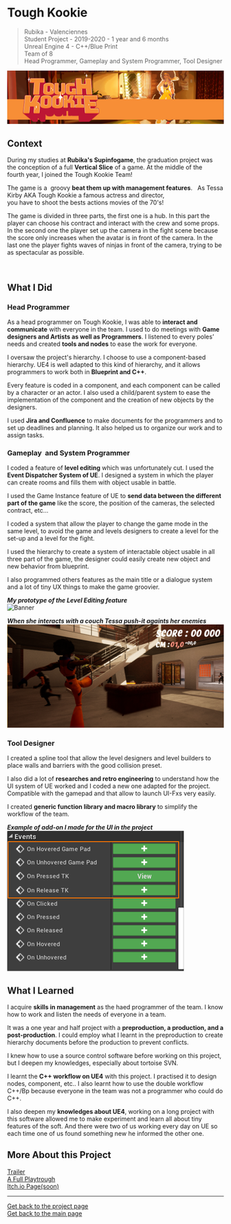 # Tough Kookie
> Rubika - Valenciennes  
> Student Project - 2019-2020 - 1 year and 6 months  
> Unreal Engine 4 - C++/Blue Print  
> Team of 8  
> Head Programmer, Gameplay and System Programmer, Tool Designer  

![Banner](https://github.com/LouisViktorCeleyron/Portfolio/blob/master/Projects/ToughKookie/Pictures/Banner.png)

  
## Context
During my studies at **Rubika's Supinfogame**, the graduation project was the conception of a full **Vertical Slice** of a game. At the middle of the fourth year, I joined the Tough Kookie Team! 

The game is a  groovy **beat them up with management features**.
 
As Tessa Kirby AKA Tough Kookie a famous actress and director, you have to shoot the bests actions movies of the 70's!​

The game is divided in three parts, the first one is a hub. In this part the player can choose his contract and interact with the crew and some props. In the second one the player set up the camera in the fight scene because the score only increases when the avatar is in front of the camera. In the last one the player fights waves of ninjas in front of the camera, trying to be as spectacular as possible.


​

## What I Did

### **Head Programmer**

As a head programmer on Tough Kookie, I was able to **interact and communicate** with everyone in the team. I used to do meetings with **Game designers and Artists as well as Programmers**. I listened to every poles’ needs and created **tools and nodes** to ease the work for everyone.

I oversaw the project's hierarchy. I choose to use a component-based hierarchy. UE4 is well adapted to this kind of hierarchy, and it allows programmers to work both in **Blueprint and C++**.

Every feature is coded in a component, and each component can be called by a character or an actor. I also used a child/parent system to ease the implementation of the component and the creation of new objects by the designers.

I used **Jira and Confluence** to make documents for the programmers and to set up deadlines and planning. It also helped us to organize our work and to assign tasks. 


  
### **Gameplay  and System Programmer**

I coded a feature of **level editing** which was unfortunately cut. I used the **Event Dispatcher System of UE**. I designed a system in which the player can create rooms and fills them with object usable in battle. 

I used the Game Instance feature of UE to **send data between the different part of the game** like the score, the position of the cameras, the selected contract, etc… 

I coded a system that allow the player to change the game mode in the same level, to avoid the game and levels designers to create a level for the set-up and a level for the fight.

I used the hierarchy to create a system of interactable object usable in all three part of the game, the designer could easily create new object and new behavior from blueprint.

I also programmed others features as the main title or a dialogue system and a lot of tiny UX things to make the game groovier.

​***My prototype of the Level Editing feature***  
![Banner](https://github.com/LouisViktorCeleyron/Portfolio/blob/master/Projects/ToughKookie/Gifs/TK_Stage_SetUp.gif)

​***When she interacts with a couch Tessa push-it againts her enemies***  
![Banner](https://github.com/LouisViktorCeleyron/Portfolio/blob/master/Projects/ToughKookie/Pictures/TessaPush.png)

### **Tool Designer**
I created a spline tool that allow the level designers and level builders to place walls and barriers with the good collision preset.

I also did a lot of **researches and retro engineering** to understand how the UI system of UE worked and I coded a new one adapted for the project. Compatible with the gamepad and that allow to launch UI-Fxs very easily. 

I created **generic function library and macro library** to simplify the workflow of the team. 


​***Example of add-on I made for the UI in the project***  
![Banner](https://github.com/LouisViktorCeleyron/Portfolio/blob/master/Projects/ToughKookie/Pictures/UI_Modification.png)
​


## What I Learned

I acquire **skills in management** as the haed programmer of the team. I know how to work and listen the needs of everyone in a team. 

It was a one year and half project with a **preproduction, a production, and a post-production**. I could employ what I learnt in the preproduction to create hierarchy documents before the production to prevent conflicts.

I knew how to use a source control software before working on this project, but I deepen my knowledges, especially about tortoise SVN.

I learnt the **C++ workflow on UE4** with this project. I practised it to design nodes, component, etc.. I also learnt how to use the double workflow C++/Bp because everyone in the team was not a programmer who could do C++.

I also deepen my **knowledges about UE4**, working on a long project with this software allowed me to make experiment and learn all about tiny features of the soft. And there were two of us working every day on UE so each time one of us found something new he informed the other one.


## More About this Project

[Trailer](https://www.youtube.com/watch?v=OYH15Qfyvc4)  
[A Full Playtrough](https://www.youtube.com/watch?v=TI5NTqJ_x2w)  
[Itch.io Page(soon)]()  

***

[Get back to the project page](https://github.com/LouisViktorCeleyron/Portfolio/blob/master/Projects/MyProjects.md)  
[Get back to the main page](https://github.com/LouisViktorCeleyron/Portfolio/blob/master/README.md)
